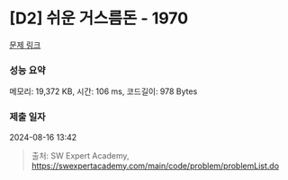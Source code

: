 # [D2] 쉬운 거스름돈 - 1970 

[문제 링크](https://swexpertacademy.com/main/code/problem/problemDetail.do?contestProbId=AV5PsIl6AXIDFAUq) 

### 성능 요약

메모리: 19,372 KB, 시간: 106 ms, 코드길이: 978 Bytes

### 제출 일자

2024-08-16 13:42



> 출처: SW Expert Academy, https://swexpertacademy.com/main/code/problem/problemList.do
